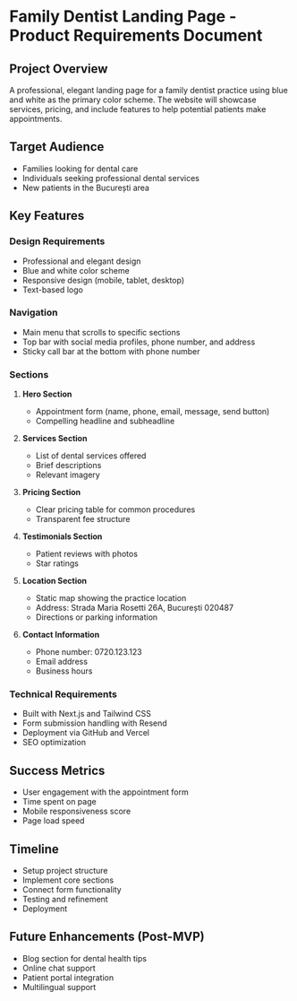 # Family Dentist Landing Page - Product Requirements Document

## Project Overview
A professional, elegant landing page for a family dentist practice using blue and white as the primary color scheme. The website will showcase services, pricing, and include features to help potential patients make appointments.

## Target Audience
- Families looking for dental care
- Individuals seeking professional dental services
- New patients in the București area

## Key Features

### Design Requirements
- Professional and elegant design
- Blue and white color scheme
- Responsive design (mobile, tablet, desktop)
- Text-based logo

### Navigation
- Main menu that scrolls to specific sections
- Top bar with social media profiles, phone number, and address
- Sticky call bar at the bottom with phone number

### Sections
1. **Hero Section**
   - Appointment form (name, phone, email, message, send button)
   - Compelling headline and subheadline

2. **Services Section**
   - List of dental services offered
   - Brief descriptions
   - Relevant imagery

3. **Pricing Section**
   - Clear pricing table for common procedures
   - Transparent fee structure

4. **Testimonials Section**
   - Patient reviews with photos
   - Star ratings

5. **Location Section**
   - Static map showing the practice location
   - Address: Strada Maria Rosetti 26A, București 020487
   - Directions or parking information

6. **Contact Information**
   - Phone number: 0720.123.123
   - Email address
   - Business hours

### Technical Requirements
- Built with Next.js and Tailwind CSS
- Form submission handling with Resend
- Deployment via GitHub and Vercel
- SEO optimization

## Success Metrics
- User engagement with the appointment form
- Time spent on page
- Mobile responsiveness score
- Page load speed

## Timeline
- Setup project structure
- Implement core sections
- Connect form functionality
- Testing and refinement
- Deployment

## Future Enhancements (Post-MVP)
- Blog section for dental health tips
- Online chat support
- Patient portal integration
- Multilingual support
